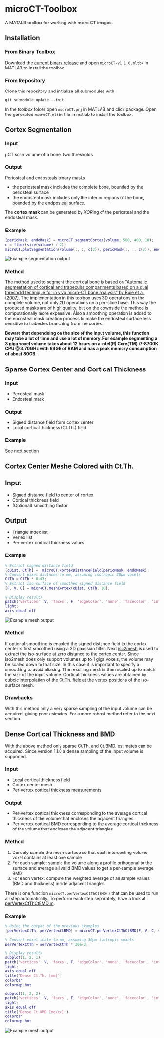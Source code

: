 # microCT-Toolbox
A MATALB toolbox for working with micro CT images.

## Installation

### From Binary Toolbox
Download the [current binary release](https://github.com/ithron/microCT-Toolbox/releases/download/v1.1.0/microCT-v1.1.0.mltbx) and open `microCT-v1.1.0.mltbx` in MATLAB to install the toolbox.

### From Repository
Clone this repository and initialize all submodules with
```
git submodule update --init
```
In the *toolbox* folder open `microCT.prj` in MATLAB and click package.
Open the generated `microCT.mltbx` file in matlab to install the toolbox.


## Cortex Segmentation

### Input
µCT scan volume of a bone, two thresholds

### Output
Periosteal and endosteals binary masks

- the periosteal mask includes the complete bone, bounded by the periosteal surface
- the endosteal mask includes only the interior regions of the bone, bounded by the endposteal surface.

The **cortex mask** can be generated by *XOR*ing of the periosteal and the endosteal mask.

### Example
```matlab
[perioMask, endoMask] = microCT.segmentCortex(volume, 500, 400, 10);
c = floor(size(volume) / 2);
microCT.plotSegmentation(volume(:, :, c(3)), perioMask(:, :, c(3)), endoMask(:, :, c(3));
```

![Example segmentation output](https://raw.githubusercontent.com/ithron/microCT-Toolbox/master/images/muCTSegmentationExample.png?token=AAMZhQeOC3Zw71zn_jph7fas0JFh_LOVks5ceTNCwA%3D%3D)

### Method
The method used to segment the cortical bone is based on ["Automatic segmentation of cortical and trabecular compartments based on a dual threshold technique for in vivo micro-CT bone analysis" by Buie et al. (2007)](https://www.sciencedirect.com/science/article/pii/S8756328207005558?via%3Dihub).
The implementation in this toolbox uses 3D operations on the complete volume, not only 2D operations on a per-slice base.
This way the produced masks are of high quality, but on the downside the method is computationally more expensive.
Also a smoothing operation is added to the endosteal mask creation process to make the endosteal surface less sensitive to trabecles branching from the cortex.

**Beware that dependeing on the size of the input volume, this function may take a lot of time and use a lot of memory.
For example segmenting a 3 giga voxel volume takes about 12 hours on a Intel(R) Core(TM) i7-8700K CPU @ 3.70GHz with 64GB of RAM and has a peak memory consumption of about 80GB.**

## Sparse Cortex Center and Cortical Thickness

### Input
- Periosteal mask
- Endosteal mask

### Output
- Signed distance field form cortex center
- Local cortical thickness (Ct.Th.) field

### Example
See next section

## Cortex Center Meshe Colored with Ct.Th.

## Input
- Signed distance field to center of cortex
- Cortical thickness field
- (Optional) smoothing factor

## Output
- Triangle index list
- Vertex list
- Per-vertex cortical thickness values

### Example
```matlab
% Extract signed distance field
[cDist, CtTh] =  microCT.cortexDistanceField(perioMask, endoMask);
% Convert pixel distnces to mm, assuming isotropic 30µm voxels
CtTh = CtTh * 0.03;
% Extract iso surface of smoothed signed distance field
[F, V, C] = microCT.meshCortex(cDist, CtTh, 10);

% Display results
patch('vertices', V, 'faces', F, 'edgeColor', 'none', 'facecolor', 'interp', 'facelighting', 'phong', 'FaceVertexCData', C);
light;
axis equal off
```

![Example mesh output](https://github.com/ithron/microCT-Toolbox/raw/master/images/muCTMeshExample.png)

### Method
If optional smoothing is enabled the signed distance field to the cortex center is first smoothed using a 3D gaussian filter.
Next [iso2mesh](http://iso2mesh.sourceforge.net) is used to extract the iso-surface at zero distance to the cortex center.
Since iso2mesh does only support volumes up to 1 giga voxels, the volume may be scaled down to that size. In this case it is important to specify a smoothing to avoid aliasing. The resulting mesh is then scaled up to match the size of the input volume.
Cortical thickness values are obtained by cubcic interpolation of the Ct.Th. field at the vertex positions of the iso-surface mesh.

### Drawbacks
With this method only a very sparse sampling of the input volume can be acquired, giving poor esimates.
For a more robost method refer to the next section.

## Dense Cortical Thickness and BMD

With the above method only sparse Ct.Th. and Ct.BMD. estimates can be acquired.
Since version 1.1.0 a dense sampling of the input volume is supported.

### Input
- Local cortical thickness field
- Cortex center mesh
- Per-vertex cortical thickness measurements

### Output
- Per-vertex cortical thickness corresponding to the average cortical thickness of the volume that encloses the adjacent triangles
- Per-vertex cortical BMD corresponding to the average cortical thickness of the volume that encloses the adjacent triangles

### Method
1. Densely sample the mesh surface so that each intersecting volume voxel contains at least one sample
2. For each sample: sample the volume along a profile orthogonal to the surface and average all valid BMD values to get a per-sample average BMD
3. For each vertex: compute the weighted average of all sample values (BMD and thickness) inside adjacent triangles

There is one function `microCT.perVertexCtThCtBMD()` that can be used to run all step automatically. To perform each step separately, have a look at [perVertexCtThCtBMD.m](toolbox/+microCT/perVertexCtThCtBMD.m).

### Example
```matlab
% Using the output of the previous examples
[perVertexCtTh, perVertexCtBMD] = microCT.perVertexCtThCtBMD(F, V, C, volume, CtTh);

% Convert voxel scale to mm, assuming 30µm isotropic voxels
perVertexCtTh = perVertexCtTh * 30e-3;

% Display results
subplot(1, 2, 1);
patch('vertices', V, 'faces', F, 'edgeColor', 'none', 'facecolor', 'interp', 'facelighting', 'phong', 'FaceVertexCData', perVertexCtTh);
light;
axis equal off
title('Dense Ct.Th. [mm]')
colorbar
colormap hot

subplot(1, 2, 2);
patch('vertices', V, 'faces', F, 'edgeColor', 'none', 'facecolor', 'interp', 'facelighting', 'phong', 'FaceVertexCData', perVertexCtBMD);
light;
axis equal off
title('Dense Ct.BMD [mg/cc]')
colorbar
colormap hot
```

![Example mesh output](https://github.com/ithron/microCT-Toolbox/raw/master/images/muCTperVertexCtThCtBMD.png)
